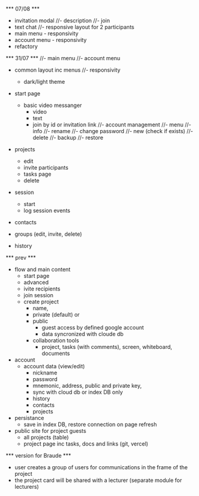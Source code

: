 *** 07/08 ***
- invitation modal
    //- description
    //- join
- text chat
//- responsive layout for 2 participants
- main menu - responsivity    
- account menu - responsivity
- refactory

*** 31/07 ***
//- main menu
//- account menu
- common layout inc menus
    //- responsivity
    - dark/light theme
- start page
    - basic video messanger
        - video
        - text
        - join by id or invitation link
//- account management
    //- menu
    //- info
    //- rename
    //- change password
    //- new (check if exists)
    //- delete
    //- backup
    //- restore
- projects 
    - edit 
    - invite participants
    - tasks page 
    - delete

- session
    - start    
    - log session events

- contacts

- groups (edit, invite, delete)
- history




*** prev ***
- flow and main content
    - start page
    - advanced
    - ivite recipients
    - join session
    - create project 
        - name, 
        - private (default) or 
        - public 
            - guest access by defined google account        
            - data syncronized with cloude db        
        - collaboration tools 
            - project, tasks (with comments), screen, whiteboard, documents            
- account
    - account data (view/edit)
        - nickname
        - password
        - mnemonic, address, public and private key, 
        - sync with cloud db or index DB only
        - history
        - contacts
        - projects
- persistance 
    - save in index DB, restore connection on page refresh
- public site for project guests 
    - all projects (table)
    - project page inc tasks, docs and links (git, vercel)

*** version for Braude ***
- user creates a group of users for communications in the frame of the project
- the project card will be shared with a lecturer (separate module for lecturers)
